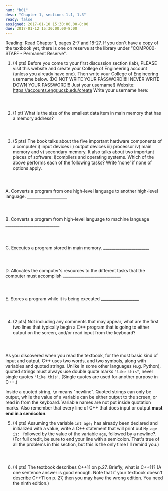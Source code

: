 ```yaml
---
num: "h01"
desc: "Chapter 1, sections 1.1, 1.3"
ready: false
assigned: 2017-01-10 15:30:00.00-8:00
due: 2017-01-12 15:30:00.00-8:00
---
```

Reading: Read Chapter 1, pages 2-7 and 18-27.   If you don't have a copy of the textbook yet, there is one on reserve at the library under "COMP000-STAFF - Permanent Reserve".

1. (4 pts) Before you come to your first discussion section (lab), PLEASE visit this website and create your College of Engineering account (unless you already have one).  Then write your College of Engineering username below. (DO NOT WRITE YOUR PASSWORD!!!!!  NEVER WRITE DOWN YOUR PASSWORD!!! Just your username!)
Website: <https://accounts.engr.ucsb.edu/create>
Write your username here:
	<div style="margin-bottom:4em"></div>


2. (1 pt) What is the size of the smallest data item in main memory that has a memory address?
	<div style="margin-bottom:4em"></div>


3.	(5 pts) The book talks about the five important hardware components of a computer  i) input devices ii) output devices iii) processor iv) main memory and v) secondary memory. It also talks about two important pieces of software: i)compilers and operating systems. Which of the above performs each of the following tasks? Write 'none' if none of options apply. 
<div style="margin-bottom:4em"></div>
	A. Converts a program from one high-level language to another high-level language. ____________________
<div style="margin-bottom:4em"></div>
	B. Converts a program from high-level language to machine language
	___________________________
<div style="margin-bottom:4em"></div>
	C. Executes a program stored in main memory. _______________________
<div style="margin-bottom:4em"></div>
	D. Allocates the computer's resources to the different tasks that the computer must accomplish  _____________________________
<div style="margin-bottom:4em"></div>
	E. Stores a program while it is being executed ___________________
  <div style="margin-bottom:4em"></div>


4. (2 pts) Not including any comments that may appear, what are the first two lines that typically begin a C++ program that is going to either output on the screen, and/or read input from the keyboard?
	<div style="margin-bottom:4em"></div>	


As you discovered when you read the textbook, for the most basic kind of input and output, C++ uses two words, and two symbols, along with variables and quoted strings. Unlike in some other languages (e.g. Python), quoted strings must always use double quote marks `"like this"`, never single quotes `'like this'`.  (Single quotes are used for another purpose in C++.)     
	<div style="margin-bottom:1em"></div>
Inside a quoted string, `\n` means "newline". Quoted strings can only be output, while the value of a variable can be either output to the screen, or read in from the keyboard.  Variable names are not put inside quotation marks. Also remember that every line of C++ that does input or output <strong>must end in a semicolon</strong>. 
	<div style="margin-bottom:1em"></div>


5. (4 pts) Assuming the variable `int age;` has already been declared and initialized with a value, write a C++ statement that will print out `My age is: ` followed by the value of the variable `age`, followed by a newline?. 
(For full credit, be sure to end your line with a semicolon. That's true of all the problems in this section, but this is the only time I'll remind you.)
	<div style="margin-bottom:4em"></div>


6.  (4 pts) The textbook describes C++11 on p.27.  Briefly, what is C++11? (A one sentence answer is good enough.  Note that if your textbook doesn't describe C++11 on p. 27, then you may have the wrong edition.  You need the ninth edition.)
  <div style="margin-bottom:4em"></div>




